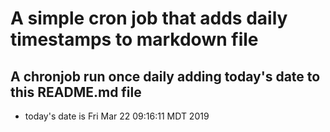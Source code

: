 A simple cron job that adds daily timestamps to markdown file
============================================================
## A chronjob run once daily adding today's date to this README.md file
* today's date is Fri Mar 22 09:16:11 MDT 2019
